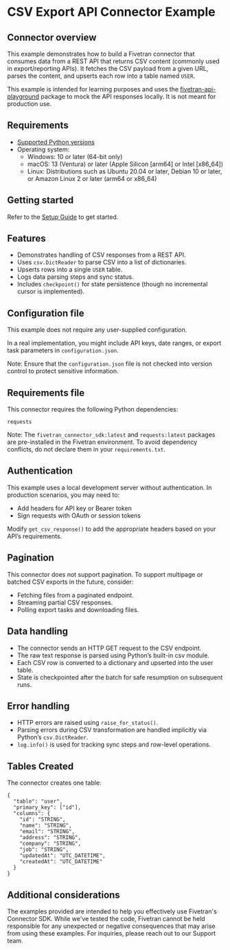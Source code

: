 # CSV Export API Connector Example

## Connector overview
This example demonstrates how to build a Fivetran connector that consumes data from a REST API that returns CSV content (commonly used in export/reporting APIs). It fetches the CSV payload from a given URL, parses the content, and upserts each row into a table named `USER`.

This example is intended for learning purposes and uses the [fivetran-api-playground](https://pypi.org/project/fivetran-api-playground/) package to mock the API responses locally. It is not meant for production use.


## Requirements
- [Supported Python versions](https://github.com/fivetran/fivetran_connector_sdk/blob/main/README.md#requirements)   
- Operating system:
  - Windows: 10 or later (64-bit only)
  - macOS: 13 (Ventura) or later (Apple Silicon [arm64] or Intel [x86_64])
  - Linux: Distributions such as Ubuntu 20.04 or later, Debian 10 or later, or Amazon Linux 2 or later (arm64 or x86_64)


## Getting started
Refer to the [Setup Guide](https://fivetran.com/docs/connectors/connector-sdk/setup-guide) to get started.


## Features
- Demonstrates handling of CSV responses from a REST API.
- Uses `csv.DictReader` to parse CSV into a list of dictionaries.
- Upserts rows into a single `USER` table.
- Logs data parsing steps and sync status.
- Includes `checkpoint()` for state persistence (though no incremental cursor is implemented).


## Configuration file
This example does not require any user-supplied configuration.

In a real implementation, you might include API keys, date ranges, or export task parameters in `configuration.json`.

Note: Ensure that the `configuration.json` file is not checked into version control to protect sensitive information.


## Requirements file
This connector requires the following Python dependencies:

```
requests
```

Note: The `fivetran_connector_sdk:latest` and `requests:latest` packages are pre-installed in the Fivetran environment. To avoid dependency conflicts, do not declare them in your `requirements.txt`.


## Authentication
This example uses a local development server without authentication.
In production scenarios, you may need to:
- Add headers for API key or Bearer token
- Sign requests with OAuth or session tokens

Modify `get_csv_response()` to add the appropriate headers based on your API’s requirements.


## Pagination
This connector does not support pagination.
To support multipage or batched CSV exports in the future, consider:
- Fetching files from a paginated endpoint.
- Streaming partial CSV responses.
- Polling export tasks and downloading files.


## Data handling
- The connector sends an HTTP GET request to the CSV endpoint.
- The raw text response is parsed using Python’s built-in csv module.
- Each CSV row is converted to a dictionary and upserted into the user table.
- State is checkpointed after the batch for safe resumption on subsequent runs.


## Error handling
- HTTP errors are raised using `raise_for_status()`.
- Parsing errors during CSV transformation are handled implicitly via Python’s `csv.DictReader`.
- `log.info()` is used for tracking sync steps and row-level operations.


## Tables Created
The connector creates one table:

```
{
  "table": "user",
  "primary_key": ["id"],
  "columns": {
    "id": "STRING",
    "name": "STRING",
    "email": "STRING",
    "address": "STRING",
    "company": "STRING",
    "job": "STRING",
    "updatedAt": "UTC_DATETIME",
    "createdAt": "UTC_DATETIME"
  }
}
```


## Additional considerations

The examples provided are intended to help you effectively use Fivetran's Connector SDK. While we've tested the code, Fivetran cannot be held responsible for any unexpected or negative consequences that may arise from using these examples. For inquiries, please reach out to our Support team.